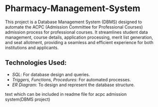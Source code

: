 # Pharmacy-Management-System
This project is a Database Management System (DBMS) designed to automate the ACPC (Admission Committee for Professional Courses) admission process for professional courses. It streamlines student data management, course details, application processing, merit list generation, and seat allotment, providing a seamless and efficient experience for both institutions and applicants.

## Technologies Used:
- *SQL*: For database design and queries.
- *Triggers, Functions, Procedures*: For automated processes.
- *ER Diagram*: To design and represent the database structure.   

text which can be included in readme file for acpc admission system(DBMS project)

